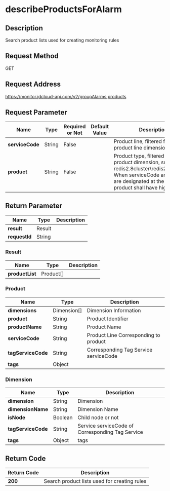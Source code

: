 # describeProductsForAlarm


## Description
Search product lists used for creating monitoring rules

## Request Method
GET

## Request Address
https://monitor.jdcloud-api.com/v2/groupAlarms:products


## Request Parameter
|Name|Type|Required or Not|Default Value|Description|
|---|---|---|---|---|
|**serviceCode**|String|False| |Product line, filtered from the product line dimension|
|**product**|String|False| |Product type, filtered from product dimension, such as redis2.8cluster\redis2.8instance. When serviceCode and product are designated at the same time, product shall have higher priority|


## Return Parameter
|Name|Type|Description|
|---|---|---|
|**result**|Result| |
|**requestId**|String| |

### Result
|Name|Type|Description|
|---|---|---|
|**productList**|Product[]| |
### Product
|Name|Type|Description|
|---|---|---|
|**dimensions**|Dimension[]|Dimension Information|
|**product**|String|Product Identifier|
|**productName**|String|Product Name|
|**serviceCode**|String|Product Line Corresponding to product|
|**tagServiceCode**|String|Corresponding Tag Service serviceCode|
|**tags**|Object| |
### Dimension
|Name|Type|Description|
|---|---|---|
|**dimension**|String|Dimension|
|**dimensionName**|String|Dimension Name|
|**isNode**|Boolean|Child node or not|
|**tagServiceCode**|String|Service serviceCode of Corresponding Tag Service|
|**tags**|Object|tags|

## Return Code
|Return Code|Description|
|---|---|
|**200**|Search product lists used for creating rules|


